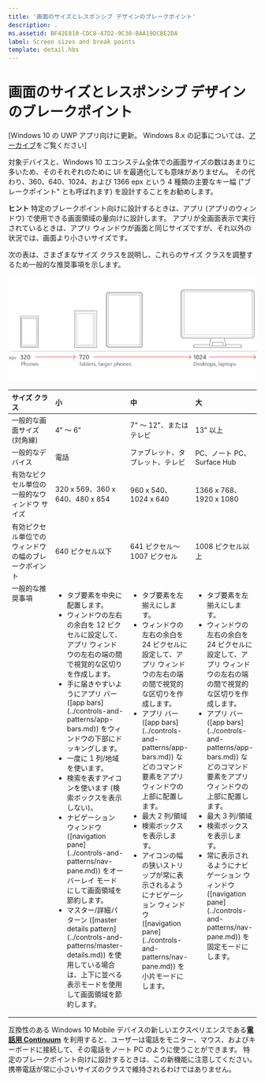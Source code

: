 ```yaml
---
title: '画面のサイズとレスポンシブ デザインのブレークポイント'
description: .
ms.assetid: BF42E810-CDC8-47D2-9C30-BAA19DCBE2DA
label: Screen sizes and break points
template: detail.hbs
---
```


#  画面のサイズとレスポンシブ デザインのブレークポイント


\[Windows 10 の UWP アプリ向けに更新。 Windows 8.x の記事については、[アーカイブ](http://go.microsoft.com/fwlink/p/?linkid=619132)をご覧ください\]



対象デバイスと、Windows 10 エコシステム全体での画面サイズの数はあまりに多いため、そのそれぞれのために UI を最適化しても意味がありません。 その代わり、360、640、1024、および 1366 epx という 4 種類の主要なキー幅 ("ブレークポイント" とも呼ばれます) を設計することをお勧めします。

**ヒント**  特定のブレークポイント向けに設計するときは、アプリ (アプリのウィンドウ) で使用できる画面領域の量向けに設計します。 アプリが全画面表示で実行されているときは、アプリ ウィンドウが画面と同じサイズですが、それ以外の状況では、画面より小さいサイズです。
 

次の表は、さまざまなサイズ クラスを説明し、これらのサイズ クラスを調整するため一般的な推奨事項を示します。

![レスポンシブ デザインのブレークポイント](images/rsp-design/rspd-breakpoints.png)

<table>
<colgroup>
<col width="25%" />
<col width="25%" />
<col width="25%" />
<col width="25%" />
</colgroup>
<thead>
<tr class="header">
<th align="left">サイズ クラス</th>
<th align="left">小</th>
<th align="left">中</th>
<th align="left">大</th>
</tr>
</thead>
<tbody>
<tr class="odd">
<td align="left">一般的な画面サイズ (対角線)</td>
<td align="left">4&quot; ～ 6&quot;</td>
<td align="left">7&quot; ～ 12&quot;、またはテレビ</td>
<td align="left">13&quot; 以上</td>
</tr>
<tr class="even">
<td align="left">一般的なデバイス</td>
<td align="left">電話</td>
<td align="left">ファブレット、タブレット、テレビ</td>
<td align="left">PC、ノート PC、Surface Hub</td>
</tr>
<tr class="odd">
<td align="left">有効なピクセル単位の一般的なウィンドウ サイズ</td>
<td align="left">320 x 569、360 x 640、480 x 854</td>
<td align="left">960 x 540、1024 x 640</td>
<td align="left">1366 x 768、1920 x 1080</td>
</tr>
<tr class="even">
<td align="left">有効ピクセル単位でのウィンドウの幅のブレークポイント</td>
<td align="left">640 ピクセル以下</td>
<td align="left">641 ピクセル～ 1007 ピクセル</td>
<td align="left">1008 ピクセル以上</td>
</tr>
<tr class="odd">
<td align="left" valign="top">一般的な推奨事項</td>
<td align="left" valign="top"><ul>
<li>タブ要素を中央に配置します。</li>
<li>ウィンドウの左右の余白を 12 ピクセルに設定して、アプリ ウィンドウの左右の端の間で視覚的な区切りを作成します。</li>
<li>手に届きやすいようにアプリ バー ([app bars](../controls-and-patterns/app-bars.md)) をウィンドウの下部にドッキングします。</li>
<li>一度に 1 列/地域を使います。</li>
<li>検索を表すアイコンを使います (検索ボックスを表示しない)。</li>
<li>ナビゲーション ウィンドウ ([navigation pane](../controls-and-patterns/nav-pane.md)) をオーバーレイ モードにして画面領域を節約します。</li>
<li>マスター/詳細パターン ([master details pattern](../controls-and-patterns/master-details.md)) を使用している場合は、上下に並べる表示モードを使用して画面領域を節約します。</li>
</ul></td>
<td align="left" valign="top"><ul>
<li>タブ要素を左揃えにします。</li>
<li>ウィンドウの左右の余白を 24 ピクセルに設定して、アプリ ウィンドウの左右の端の間で視覚的な区切りを作成します。</li>
<li>アプリ バー ([app bars](../controls-and-patterns/app-bars.md)) などのコマンド要素をアプリ ウィンドウの上部に配置します。</li>
<li>最大 2 列/領域</li>
<li>検索ボックスを表示します。</li>
<li>アイコンの幅の狭いストリップが常に表示されるようにナビゲーション ウィンドウ ([navigation pane](../controls-and-patterns/nav-pane.md)) を小片モードにします。</li>

</ul></td>
<td align="left" valign="top"><ul>
<li>タブ要素を左揃えにします。</li>
<li>ウィンドウの左右の余白を 24 ピクセルに設定して、アプリ ウィンドウの左右の端の間で視覚的な区切りを作成します。</li>
<li>アプリ バー ([app bars](../controls-and-patterns/app-bars.md)) などのコマンド要素をアプリ ウィンドウの上部に配置します。</li>
<li>最大 3 列/領域</li>
<li>検索ボックスを表示します。</li>
<li>常に表示されるようにナビゲーション ウィンドウ ([navigation pane](../controls-and-patterns/nav-pane.md)) を固定モードにします。</li>
</ul></td>
</tr>
</tbody>
</table>

互換性のある Windows 10 Mobile デバイスの新しいエクスペリエンスである[**電話用 Continuum**](http://go.microsoft.com/fwlink/p/?LinkID=699431) を利用すると、ユーザーは電話をモニター、マウス、およびキーボードに接続して、その電話をノート PC のように使うことができます。 特定のブレークポイント向けに設計するときは、この新機能に注意してください。携帯電話が常に小さいサイズのクラスで維持されるわけではありません。
 


<!--HONumber=Mar16_HO4-->


